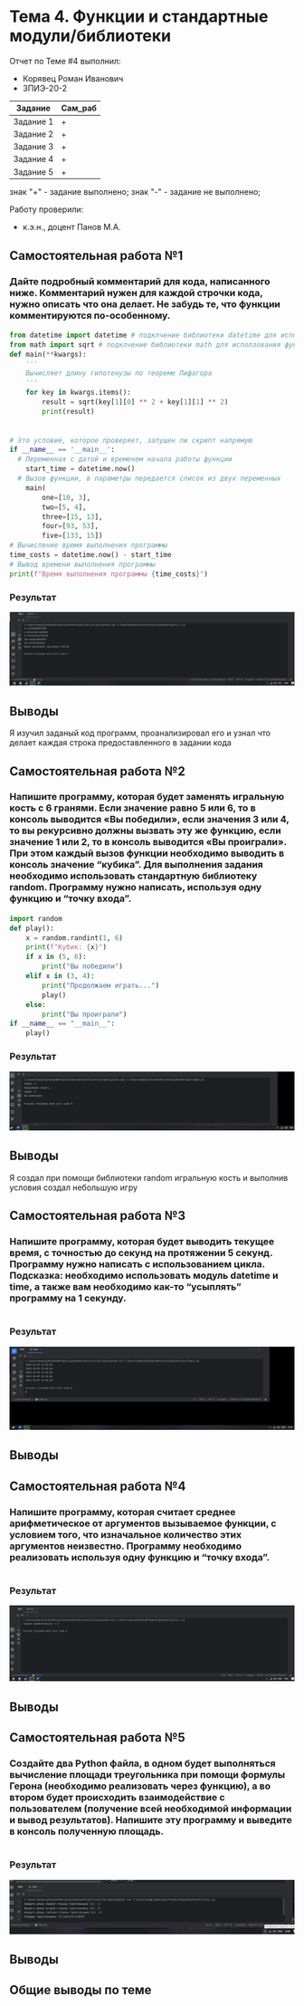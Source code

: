 # Тема 4. Функции и стандартные модули/библиотеки
Отчет по Теме #4 выполнил:
- Корявец Роман Иванович
- ЗПИЭ-20-2

| Задание | Сам_раб |
| ------ | ------ |
| Задание 1 | + |
| Задание 2 | + |
| Задание 3 | + |
| Задание 4 | + |
| Задание 5 | + |

знак "+" - задание выполнено; знак "-" - задание не выполнено;

Работу проверили:
- к.э.н., доцент Панов М.А.

## Самостоятельная работа №1
### Дайте подробный комментарий для кода, написанного ниже. Комментарий нужен для каждой строчки кода, нужно описать что она делает. Не забудь те, что функции комментируются по-особенному.

```python
from datetime import datetime # подклчение библиотеки datetime для исползования функций datetime
from math import sqrt # подклчение библиотеки math для исползования функций sqrt
def main(**kwargs):
    '''
    Вычисляет длину гипотенузы по теореме Пифагора
    '''
    for key in kwargs.items():
        result = sqrt(key[1][0] ** 2 + key[1][1] ** 2)
        print(result)


# Это условие, которое проверяет, запущен ли скрипт напрямую
if __name__ == '__main__':
  # Переменная с датой и временем начала работы функции
    start_time = datetime.now()
  # Вызов функции, в параметры передается список из двух переменных
    main(
        one=[10, 3],
        two=[5, 4],
        three=[15, 13],
        four=[93, 53],
        five=[133, 15])
# Вычисление время выполнения программы
time_costs = datetime.now() - start_time
# Вывод времени выполнения программы
print(f"Время выполнения программы {time_costs}")

```

### Результат
![Меню](https://github.com/DarkArex/Labaratornaya/blob/Tema-4/picture/1.png)

## Выводы
Я изучил заданый код программ, проанализировал его и узнал что делает каждая строка предоставленного в задании кода
  
## Самостоятельная работа №2
### Напишите программу, которая будет заменять игральную кость с 6 гранями. Если значение равно 5 или 6, то в консоль выводится «Вы победили», если значения 3 или 4, то вы рекурсивно должны вызвать эту же функцию, если значение 1 или 2, то в консоль выводится «Вы проиграли». При этом каждый вызов функции необходимо выводить в консоль значение “кубика”. Для выполнения задания необходимо использовать стандартную библиотеку random. Программу нужно написать, используя одну функцию и “точку входа”.

```python
import random
def play():
    x = random.randint(1, 6)
    print(f"Кубик: {x}")
    if x in (5, 6):
        print("Вы победили")
    elif x in (3, 4):
        print("Продолжаем играть...")
        play()
    else:
        print("Вы проиграли")
if __name__ == "__main__":
    play()
```

### Результат
![Меню](https://github.com/DarkArex/Labaratornaya/blob/Tema-4/picture/2.png)

## Выводы
Я создал при помощи библиотеки random игральную кость и выполнив условия создал небольшую игру

## Самостоятельная работа №3
### Напишите программу, которая будет выводить текущее время, с точностью до секунд на протяжении 5 секунд. Программу нужно написать с использованием цикла. Подсказка: необходимо использовать модуль datetime и time, а также вам необходимо как-то “усыплять” программу на 1 секунду.

```python

```

### Результат
![Меню](https://github.com/DarkArex/Labaratornaya/blob/Tema-4/picture/3.png)

## Выводы


## Самостоятельная работа №4
### Напишите программу, которая считает среднее арифметическое от аргументов вызываемое функции, с условием того, что изначальное количество этих аргументов неизвестно. Программу необходимо реализовать используя одну функцию и “точку входа”.

```python

```

### Результат
![Меню](https://github.com/DarkArex/Labaratornaya/blob/Tema-4/picture/4.png)

## Выводы


## Самостоятельная работа №5
### Создайте два Python файла, в одном будет выполняться вычисление площади треугольника при помощи формулы Герона (необходимо реализовать через функцию), а во втором будет происходить взаимодействие с пользователем (получение всей необходимой информации и вывод результатов). Напишите эту программу и выведите в консоль полученную площадь.

```python

```

### Результат
![Меню](https://github.com/DarkArex/Labaratornaya/blob/Tema-4/picture/5.png)

## Выводы


## Общие выводы по теме
